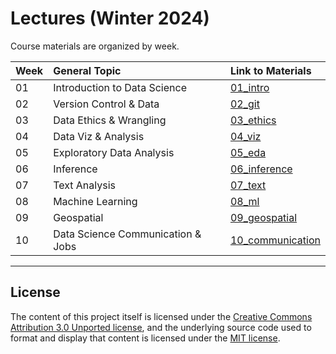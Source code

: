 # Lectures (Winter 2024)

Course materials are organized by week. 

|Week  | General Topic  | Link to Materials   | 
|---|:---|:---|
| 01 | Introduction to Data Science   | [01_intro](https://github.com/COGS108/Lectures-Ellis/tree/wi24/01_intro)   | 
| 02 | Version Control & Data  | [02_git](https://github.com/COGS108/Lectures-Ellis/tree/wi24/02_git) |
| 03 | Data Ethics & Wrangling  | [03_ethics](https://github.com/COGS108/Lectures-Ellis/tree/wi24/03_ethics) |
| 04 | Data Viz & Analysis | [04_viz](https://github.com/COGS108/Lectures-Ellis/tree/wi24/04_viz)   | 
| 05 | Exploratory Data Analysis | [05_eda](https://github.com/COGS108/Lectures-Ellis/tree/wi24/05_eda)   |
| 06 | Inference  | [06_inference](https://github.com/COGS108/Lectures-Ellis/tree/wi24/06_inference)   | 
| 07 | Text Analysis  |  [07_text](https://github.com/COGS108/Lectures-Ellis/tree/wi24/07_text)  | 
| 08 | Machine Learning | [08_ml](https://github.com/COGS108/Lectures-Ellis/tree/wi24/08_ml) | 
| 09 | Geospatial  | [09_geospatial](https://github.com/COGS108/Lectures-Ellis/tree/wi24/09_geospatial)  |
| 10 | Data Science Communication & Jobs  | [10_communication](https://github.com/COGS108/Lectures-Ellis/tree/wi24/10_communication)   | 

---
## License 

The content of this project itself is licensed under the [Creative Commons Attribution 3.0 Unported license](https://creativecommons.org/licenses/by/3.0/), and the underlying source code used to format and display that content is licensed under the [MIT license](https://github.com/github/choosealicense.com/blob/gh-pages/LICENSE.md).
